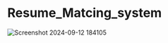 # Resume_Matcing_system


![Screenshot 2024-09-12 184105](https://github.com/user-attachments/assets/ca06441d-0ab3-461f-a2d5-add1e1304248)
